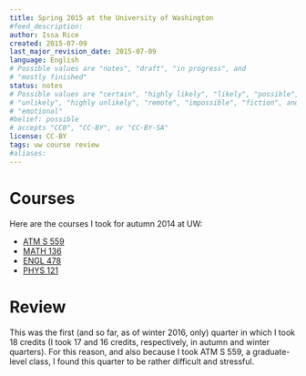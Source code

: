 ```yaml
---
title: Spring 2015 at the University of Washington
#feed_description: 
author: Issa Rice
created: 2015-07-09
last_major_revision_date: 2015-07-09
language: English
# Possible values are "notes", "draft", "in progress", and
# "mostly finished"
status: notes
# Possible values are "certain", "highly likely", "likely", "possible",
# "unlikely", "highly unlikely", "remote", "impossible", "fiction", and
# "emotional"
#belief: possible
# accepts "CC0", "CC-BY", or "CC-BY-SA"
license: CC-BY
tags: uw course review
#aliases: 
---
```


# Courses

Here are the courses I took for autumn 2014 at UW:

- [ATM S 559]()
- [MATH 136]()
- [ENGL 478]()
- [PHYS 121]()

# Review

This was the first (and so far, as of winter 2016, only) quarter in which I took 18 credits (I took 17 and 16 credits, respectively, in autumn and winter quarters).
For this reason, and also because I took ATM S 559, a graduate-level class, I found this quarter to be rather difficult and stressful.
